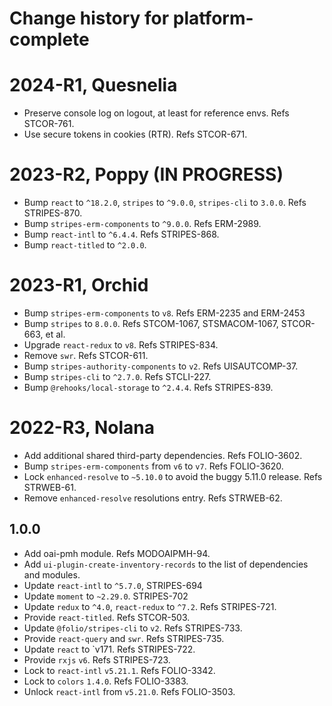 # Change history for platform-complete

# 2024-R1, Quesnelia

* Preserve console log on logout, at least for reference envs. Refs STCOR-761.
* Use secure tokens in cookies (RTR). Refs STCOR-671.

# 2023-R2, Poppy (IN PROGRESS)

* Bump `react` to `^18.2.0`, `stripes` to `^9.0.0`, `stripes-cli` to `3.0.0`. Refs STRIPES-870.
* Bump `stripes-erm-components` to `^9.0.0`. Refs ERM-2989.
* Bump `react-intl` to `^6.4.4`. Refs STRIPES-868.
* Bump `react-titled` to `^2.0.0`.

# 2023-R1, Orchid

* Bump `stripes-erm-components` to `v8`. Refs ERM-2235 and ERM-2453
* Bump `stripes` to `8.0.0`. Refs STCOM-1067, STSMACOM-1067, STCOR-663, et al.
* Upgrade `react-redux` to `v8`. Refs STRIPES-834.
* Remove `swr`. Refs STCOR-611.
* Bump `stripes-authority-components` to `v2`. Refs UISAUTCOMP-37.
* Bump `stripes-cli` to `^2.7.0`. Refs STCLI-227.
* Bump `@rehooks/local-storage` to `^2.4.4`. Refs STRIPES-839.

# 2022-R3, Nolana

* Add additional shared third-party dependencies. Refs FOLIO-3602.
* Bump `stripes-erm-components` from `v6` to `v7`. Refs FOLIO-3620.
* Lock `enhanced-resolve` to `~5.10.0` to avoid the buggy 5.11.0 release. Refs STRWEB-61.
* Remove `enhanced-resolve` resolutions entry. Refs STRWEB-62.

## 1.0.0
* Add oai-pmh module. Refs MODOAIPMH-94.
* Add `ui-plugin-create-inventory-records` to the list of dependencies and modules.
* Update `react-intl` to `^5.7.0`, STRIPES-694
* Update `moment` to `~2.29.0`. STRIPES-702
* Update `redux` to `^4.0`, `react-redux` to `^7.2`. Refs STRIPES-721.
* Provide `react-titled`. Refs STCOR-503.
* Update `@folio/stripes-cli` to `v2`. Refs STRIPES-733.
* Provide `react-query` and `swr`. Refs STRIPES-735.
* Update `react` to `v171. Refs STRIPES-722.
* Provide `rxjs` `v6`. Refs STRIPES-723.
* Lock to `react-intl` `v5.21.1`. Refs FOLIO-3342.
* Lock to `colors` `1.4.0`. Refs FOLIO-3383.
* Unlock `react-intl` from `v5.21.0`. Refs FOLIO-3503.
